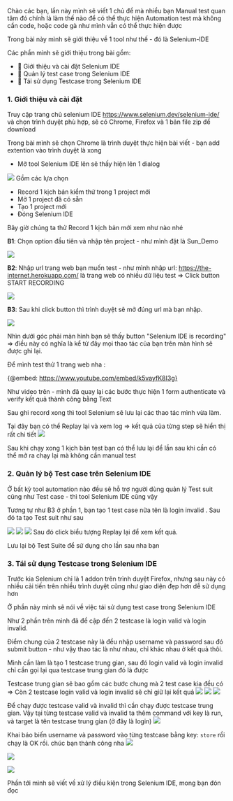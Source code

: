 Chào các bạn, lần này mình sẽ viết 1 chủ đề mà nhiều bạn Manual test quan tâm đó chính là làm thế nào để có thể thực hiện Automation test mà không cần code, hoặc code gà như mình vẫn có thể thực hiện được

Trong bài này mình sẽ giới thiệu về 1 tool như thế - đó là Selenium-IDE

Các phần mình sẽ giới thiệu trong bài gồm:
- :blowfish: Giới thiệu và cài đặt Selenium IDE
- :green_book: Quản lý test case trong Selenium IDE
- :red_car: Tái sử dụng Testcase trong Selenium IDE

### 1. Giới thiệu và cài đặt
Truy cập trang chủ selenium IDE https://www.selenium.dev/selenium-ide/ và chọn trình duyệt phù hợp, sẽ có Chrome, Firefox và 1 bản file zip để download

Trong bài mình sẽ chọn Chrome là trình duyệt thực hiện bài viết - bạn add extention vào trình duyệt là xong
- Mở tool Selenium IDE lên sẽ thấy hiện lên 1 dialog

![](https://images.viblo.asia/89db5cc7-66e6-4df3-8cd6-d2a4da4cbf92.png)
Gồm các lựa chọn
+ Record 1 kịch bản kiểm thử trong 1 project mới
+ Mở 1 project đã có sẵn
+ Tạo 1 project mới
+ Đóng Selenium IDE

Bây giờ chúng ta thử Record 1 kịch bản mới xem như nào nhé

**B1**: Chọn option đầu tiên và nhập tên project - như mình đặt là Sun_Demo

![](https://images.viblo.asia/4309dd92-7886-47b6-8057-5ce366619ccf.png)

**B2**: Nhập url trang web bạn muốn test - như mình nhập url: https://the-internet.herokuapp.com/ là trang web có nhiều dữ liệu test => Click button START RECORDING

![](https://images.viblo.asia/718dc82d-814c-4290-9c40-a9e525ad8b58.png)

**B3**: Sau khi click button thì trình duyệt sẽ mở đúng url mà bạn nhập. 

![](https://images.viblo.asia/9f076695-46d2-4e72-b655-2b8f0077104b.png)

Nhìn dưới góc phải màn hình bạn sẽ thấy button "Selenium IDE is recording" => điều này có nghĩa là kể từ đây mọi thao tác của bạn trên màn hình sẽ được ghi lại. 

Để mình test thử 1 trang web nha :

{@embed: https://www.youtube.com/embed/k5vayfK8I3g}

Như video trên - mình đã quay lại các bước thực hiện 1 form authenticate và verify kết quả thành công bằng Text 

Sau ghi record xong thì tool Selenium sẽ lưu lại các thao tác mình vừa làm.

Tại đây bạn có thể Replay lại và xem log => kết quả của từng step sẽ hiển thị rất chi tiết
![](https://images.viblo.asia/5dde6003-ba0d-417c-b4ca-7b7f60073910.png)


Sau khi chạy xong 1 kịch bản test bạn có thể lưu lại để lần sau khi cần có thể mở ra chạy lại mà không cần manual test

### 2. Quản lý bộ Test case trên Selenium IDE

Ở bất kỳ tool automation nào đều sẽ hỗ trợ người dùng quản lý Test suit cũng như Test case - thì tool Selenium IDE cũng vậy 

Tương tự như B3 ở phần 1, bạn tạo 1 test case nữa tên là login invalid . Sau đó ta tạo Test suit như sau

![](https://images.viblo.asia/2134cc95-d7e4-4f8e-9da5-6d8bc4db6e78.png)
![](https://images.viblo.asia/57fa8083-3e88-4365-925c-eaa976913407.png)
![](https://images.viblo.asia/c2096dd6-a44a-4f5c-8093-8794020ea119.png)
Sau đó click biểu tượng Replay lại để xem kết quả. 

Lưu lại bộ Test Suite để sử dụng cho lần sau nha bạn

### 3. Tái sử dụng Testcase trong Selenium IDE

Trước kia Selenium chỉ là 1 addon trên trình duyệt Firefox, nhưng sau này có nhiều cải tiến trên nhiều trình duyệt cũng như giao diện đẹp hơn dễ sử dụng hơn

Ở phần này mình sẽ nói về việc tái sử dụng test case trong Selenium IDE

Như 2 phần trên mình đã đề cập đến 2 testcase là login valid và login invalid.

Điểm chung của 2 testcase này là đều nhập username và password sau đó submit button - như vậy thao tác là như nhau, chỉ khác nhau ở kết quả thôi. 

Mình cần làm là tạo 1 testcase trung gian, sau đó login valid và login invalid chỉ cần gọi lại qua testcase trung gian đó là được

Testcase trung gian sẽ bao gồm các bước chung mà 2 test case kia đều có => Còn 2 testcase login valid và login invalid sẽ chỉ giữ lại kết quả 
![](https://images.viblo.asia/6fd60b97-98b6-4bcf-aaf4-169f640fce47.png)
![](https://images.viblo.asia/14e7b09e-c6c7-4718-a485-fee6c01dc57c.png)
![](https://images.viblo.asia/0a8322dd-bf27-4c4c-ac55-d2dc2cc2ddf3.png)

Để chạy được testcase valid và invalid thì cần chạy được testcase trung gian. Vậy tại từng testcase valid và invalid ta thêm command với key là run, và target là tên testcase trung gian (ở đây là login)
![](https://images.viblo.asia/48766921-779f-48e7-a874-b41ca42161a5.png)

Khai báo biến username và password vào từng testcase bằng key: `store`  rồi chạy là OK rồi. chúc bạn thành công nha
![](https://images.viblo.asia/8abcb9d7-99c5-47c4-be86-f572dd346497.png)

![](https://images.viblo.asia/67bf11e8-d7d4-466a-8998-2f58afd62ade.png)

![](https://images.viblo.asia/72690a75-c053-4a05-8297-4a033ff61a1d.png)

Phần tới mình sẽ viết về xử lý điều kiện trong Selenium IDE, mong bạn đón đọc